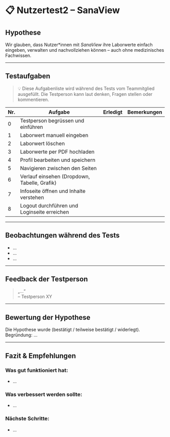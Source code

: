 # 📋 Nutzertest2 – SanaView

## Hypothese

Wir glauben, dass Nutzer\*innen mit *SanaView* ihre Laborwerte einfach eingeben, verwalten und nachvollziehen können – auch ohne medizinisches Fachwissen.

---

## Testaufgaben

> 💡 Diese Aufgabenliste wird während des Tests vom Teammitglied ausgefüllt. Die Testperson kann laut denken, Fragen stellen oder kommentieren.

| Nr. | Aufgabe                                               | Erledigt         | Bemerkungen |
|-----|-------------------------------------------------------|------------------|-------------|
| 0   | Testperson begrüssen und einführen                    |                  |             |
| 1   | Laborwert manuell eingeben                            |                  |             |                 
| 2   | Laborwert löschen                                     |                  |             |           
| 3   | Laborwerte per PDF hochladen                          |                  |             | 
| 4   | Profil bearbeiten und speichern                       |                  |             | 
| 5   | Navigieren zwischen den Seiten                        |                  |             |
| 6   | Verlauf einsehen (Dropdown, Tabelle, Grafik)          |                  |             |
| 7   | Infoseite öffnen und Inhalte verstehen                |                  |             |
| 8   | Logout durchführen und Loginseite erreichen           |                  |             |

---

##  Beobachtungen während des Tests

- ...
- ...
- ...

---

## Feedback der Testperson

> „...“  
> – Testperson XY

---

## Bewertung der Hypothese

Die Hypothese wurde (bestätigt / teilweise bestätigt / widerlegt).  
Begründung: ...

---

## Fazit & Empfehlungen

### Was gut funktioniert hat:
- ...

### Was verbessert werden sollte:
- ...

### Nächste Schritte:
- ...